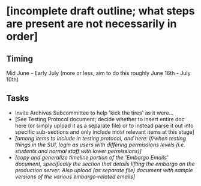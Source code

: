 # [incomplete draft outline; what steps are present are not necessarily in order]

## Timing

Mid June - Early July (more or less, aim to do this roughly June 16th - July 10th)

## Tasks

- Invite Archives Subcommittee to help 'kick the tires' as it were...
- [See Testing Protocol document; decide whether to insert entire doc here (or simply upload it as a separate file) or to instead parse it out into specific sub-sections and only include most relevant items at this stage]
- *[among items to include in testing protocol, and here: if/when testing things in the SUI, login as users with differing permissions levels (i.e. students and normal staff with lower permissions)]*
- *[copy and generalize timeline portion of the 'Embargo Emails' document, specifically the section that details lifting the embargo on the production server.  Also upload (as separate file) document with sample versions of the various embargo-related emails]*
